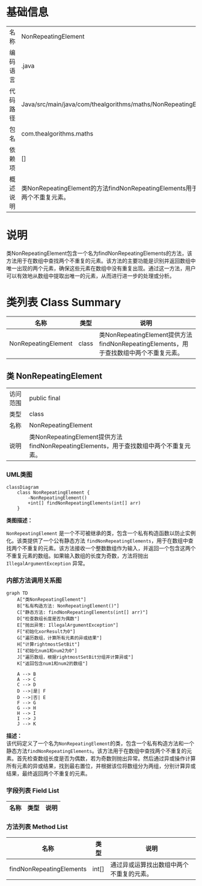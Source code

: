 # 基础信息

|      |      |
|------|------|
| 名称 | NonRepeatingElement |
| 编码语言 | .java |
| 代码路径 | Java/src/main/java/com/thealgorithms/maths/NonRepeatingElement.java |
| 包名 | com.thealgorithms.maths |
| 依赖项 | [] |
| 概述说明 | 类NonRepeatingElement的方法findNonRepeatingElements用于查找数组中两个不重复元素。 |

# 说明

类NonRepeatingElement包含一个名为findNonRepeatingElements的方法，该方法用于在数组中查找两个不重复的元素。该方法的主要功能是识别并返回数组中唯一出现的两个元素，确保这些元素在数组中没有重复出现。通过这一方法，用户可以有效地从数组中提取出唯一的元素，从而进行进一步的处理或分析。

# 类列表 Class Summary

| 名称   | 类型  | 说明 |
|-------|------|-------------|
| NonRepeatingElement | class | 类NonRepeatingElement提供方法findNonRepeatingElements，用于查找数组中两个不重复元素。 |



## 类 NonRepeatingElement

|      |      |
|------|------|
| 访问范围 | public final |
| 类型 | class |
| 名称 | NonRepeatingElement |
| 说明 | 类NonRepeatingElement提供方法findNonRepeatingElements，用于查找数组中两个不重复元素。 |


### UML类图

```mermaid
classDiagram
    class NonRepeatingElement {
        -NonRepeatingElement()
        +int[] findNonRepeatingElements(int[] arr)
    }
```

**类图描述：**

`NonRepeatingElement` 是一个不可被继承的类，包含一个私有构造函数以防止实例化。该类提供了一个公有静态方法 `findNonRepeatingElements`，用于在数组中查找两个不重复的元素。该方法接收一个整数数组作为输入，并返回一个包含这两个不重复元素的数组。如果输入数组的长度为奇数，方法将抛出 `IllegalArgumentException` 异常。


### 内部方法调用关系图

```mermaid
graph TD
    A["类NonRepeatingElement"]
    B["私有构造方法: NonRepeatingElement()"]
    C["静态方法: findNonRepeatingElements(int[] arr)"]
    D["检查数组长度是否为偶数"]
    E["抛出异常: IllegalArgumentException"]
    F["初始化xorResult为0"]
    G["遍历数组，计算所有元素的异或结果"]
    H["计算rightmostSetBit"]
    I["初始化num1和num2为0"]
    J["遍历数组，根据rightmostSetBit分组并计算异或"]
    K["返回包含num1和num2的数组"]

    A --> B
    A --> C
    C --> D
    D -->|是| F
    D -->|否| E
    F --> G
    G --> H
    H --> I
    I --> J
    J --> K
```

**描述：**  
该代码定义了一个名为`NonRepeatingElement`的类，包含一个私有构造方法和一个静态方法`findNonRepeatingElements`。该方法用于在数组中查找两个不重复的元素。首先检查数组长度是否为偶数，若为奇数则抛出异常。然后通过异或操作计算所有元素的异或结果，找到最右置位，并根据该位将数组分为两组，分别计算异或结果，最终返回两个不重复的元素。

### 字段列表 Field List

| 名称  | 类型  | 说明 |
|-------|-------|------|

### 方法列表 Method List

| 名称  | 类型  | 说明 |
|-------|-------|------|
| findNonRepeatingElements | int[] | 通过异或运算找出数组中两个不重复的元素。 |




